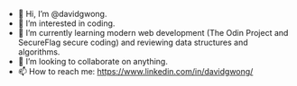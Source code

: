 - 👋 Hi, I’m @davidgwong.
- 👀 I’m interested in coding.
- 🌱 I’m currently learning modern web development (The Odin Project and SecureFlag secure coding) and reviewing data structures and algorithms.
- 💞️ I’m looking to collaborate on anything.
- 📫 How to reach me: https://www.linkedin.com/in/davidgwong/

<!---
davidgwong/davidgwong is a ✨ special ✨ repository because its `README.md` (this file) appears on your GitHub profile.
You can click the Preview link to take a look at your changes.
--->
